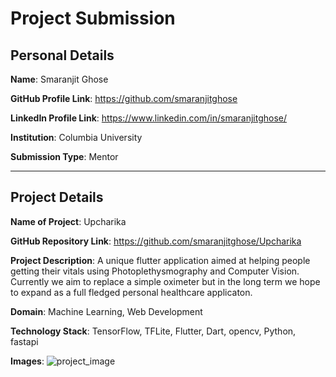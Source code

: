 # Project Submission

## Personal Details

**Name**: Smaranjit Ghose

**GitHub Profile Link**: https://github.com/smaranjitghose

**LinkedIn Profile Link**: https://www.linkedin.com/in/smaranjitghose/

**Institution**: Columbia University

**Submission Type**: Mentor

<hr>

## Project Details

**Name of Project**: Upcharika

**GitHub Repository Link**: https://github.com/smaranjitghose/Upcharika

**Project Description**:
A unique flutter application aimed at helping people getting their vitals using Photoplethysmography and Computer Vision. Currently we aim to replace a simple oximeter but in the long term we hope to expand as a full fledged personal healthcare applicaton.

**Domain**: Machine Learning, Web Development

**Technology Stack**: TensorFlow, TFLite, Flutter, Dart, opencv, Python, fastapi

**Images**: ![project_image](https://raw.githubusercontent.com/smaranjitghose/Upcharika/main/readme_assets/banner.jpg)
